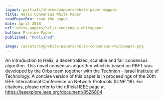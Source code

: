 ```yaml
---
layout: partials/shared/mappers/white-paper-mapper
title: Helix Consensus White Paper
readPaperBtn: read the paper
date: April 2018
url: white-papers/helix-consensus-whitepaper
button: Preview Paper
published: "Published"

image: /assets/img/white-papers/helix-consensus-whitepaper.png
---
```


An introduction to Helix, a decentralized, scalable and fair consensus algorithm. This novel consensus algorithm which is based on PBFT was developed by the Orbs team together with the Technion - Israel Institute of Technology. A concise version of this paper is in proceedings of the 26th IEEE International Conference on Network Protocols (ICNP ’18). For citations, please refer to the official IEEE page at https://ieeexplore.ieee.org/document/8526804